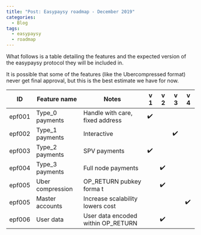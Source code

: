 ```yaml
---
title: "Post: Easypaysy roadmap - December 2019"
categories:
  - Blog
tags:
  - easypaysy
  - roadmap
---
```


What follows is a  table detailing the features and the expected version of the easypaysy protocol they will be included in.

It is possible that some of the features (like the Ubercompressed format) never get final approval, but this is the best estimate we have for now.

| ID    | Feature name         | Notes                               | v 1 | v 2 | v 3 | v 4 |
|-------|----------------------|-------------------------------------|-----|-----|-----|-----|
| epf001|Type_0 payments       | Handle with care, fixed address     | :heavy_check_mark: | | | |
| epf002| Type_1 payments      | Interactive                         | | |  :heavy_check_mark: | |
| epf003| Type_2 payments      | SPV payments                        | :heavy_check_mark: | | | |
| epf004| Type_3 payments      | Full node payments                  | | :heavy_check_mark: | | |
| epf005| Uber compression     | OP_RETURN pubkey forma t            | | :heavy_check_mark: | | |
| epf005| Master accounts      | Increase scalability lowers cost    | | | | :heavy_check_mark: |
| epf006| User data            | User data encoded within OP_RETURN  | | :heavy_check_mark: | | |
